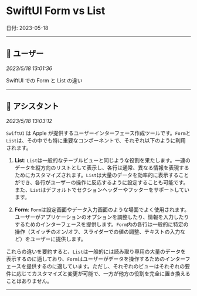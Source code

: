 # SwiftUI Form vs List

日付: 2023-05-18

---

## 👤 ユーザー
*2023/5/18 13:01:36*

SwiftUI での Form と List の違い

---

## 🤖 アシスタント
*2023/5/18 13:03:12*

`SwiftUI` は Apple が提供するユーザーインターフェース作成ツールです。`Form`と`List`は、その中でも特に重要なコンポーネントで、それぞれ以下のように利用されます。

1. **List**: `List`は一般的なテーブルビューと同じような役割を果たします。一連のデータを縦方向のリストとして表示し、各行は通常、異なる情報を表現するためにカスタマイズされます。`List`は大量のデータを効率的に表示することができ、各行がユーザーの操作に反応するように設定することも可能です。また、`List`はデフォルトでセクションヘッダーやフッターをサポートしています。

2. **Form**: `Form`は設定画面やデータ入力画面のような場面でよく使用されます。ユーザーがアプリケーションのオプションを調整したり、情報を入力したりするためのインターフェースを提供します。`Form`内の各行は一般的に特定の操作（スイッチのオン/オフ、スライダーでの値の調整、テキストの入力など）をユーザーに提供します。

これらの違いを要約すると、`List`は一般的には読み取り専用の大量のデータを表示するのに適しており、`Form`はユーザーがデータを操作するためのインターフェースを提供するのに適しています。ただし、それぞれのビューはそれぞれの要件に応じてカスタマイズと変更が可能で、一方が他方の役割を完全に置き換えることはありません。

---
